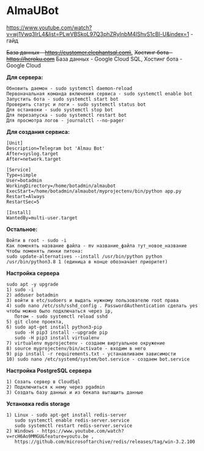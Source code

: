 # AlmaUBot
https://www.youtube.com/watch?v=wj1Vwq3IrL4&list=PLwVBSkoL97Q3phZRyInbM4lShvS1cBl-U&index=1 - гайд

~~База данных - https://customer.elephantsql.com\~~,
~~Хостинг бота - https://heroku.com~~
База данных - Google Cloud SQL,
Хостинг бота - Google Cloud

**Для сервера:**
```
Обновить даемон - sudo systemctl daemon-reload
Первоначальная команда включения сервиса - sudo systemctl enable bot
Запустить бота - sudo systemctl start bot
Проверить статус и логи - sudo systemctl status bot
Для останвоки - sudo systemctl stop bot
Для перезапуска - sudo systemctl restart bot
Для просмотра логов - journalctl --no-pager
```

**Для создания сервиса:**
```
[Unit]
Description=Telegram bot 'Almau Bot'
After=syslog.target
After=network.target

[Service]
Type=simple
User=botadmin
WorkingDirectory=/home/botadmin/almaubot
ExecStart=/home/botadmin/almaubot/myprojectenv/bin/python app.py
Restart=Always
RestartSec=5

[Install]
WantedBy=multi-user.target
```
**Остальное:**
```
Войти в root - sudo -i
Как поменять название файла - mv название_файла тут_новое_название
Чтобы поменять линки питона:
sudo update-alternatives --install /usr/bin/python python /usr/bin/python3.8 1 (единица в конце обозначает приоритет)
```
**Настройка сервера**
```
sudo apt -y upgrade
1) sudo -i
2) adduser botadmin
3) войти в etc/sudoers и выдать нужному пользователю root права
4) sudo nano /etc/ssh/sshd_config . PasswordAuthentication сделать yes
чтобы можно было подключаться через ip,
   Потом - sudo systemctl reload sshd
5) git clone проекта,
6) sudo apt-get install python3-pip
   sudo -H pip3 install --upgrade pip
   sudo -H pip3 install virtualenv
7) virtualenv myprojectenv - создаем виртуальное окружение
8) source myprojectenv/bin/activate - входим в него
9) pip install -r requirements.txt - устанавливаем зависимости
10) sudo nano /etc/systemd/system/bot.service - создаем bot.service
```
**Настройка PostgreSQL сервера**
```
1) Созать сервер в CloudSql
2) Подключиться к нему через pgadmin
3) Создать базу данных и из бекапа вытащить данные
```
**Установка redis storage**
```
1) Linux - sudo apt-get install redis-server
   sudo systemctl enable redis-server.service
   sudo systemctl restart redis-server.service
2) Windows - https://www.youtube.com/watch?v=rcH6Ao9MMGU&feature=youtu.be ,
   https://github.com/microsoftarchive/redis/releases/tag/win-3.2.100
```